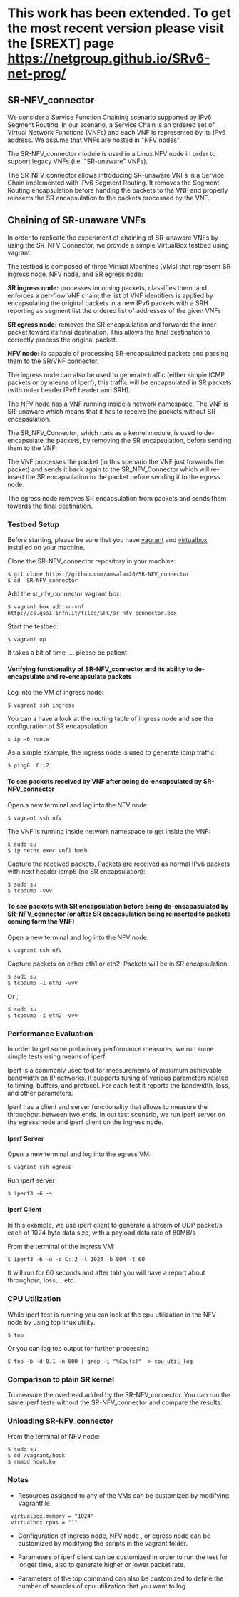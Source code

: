 
# This work has been extended. To get the most recent version please visit the [SREXT] page https://netgroup.github.io/SRv6-net-prog/

## SR-NFV_connector

We consider a Service Function Chaining scenario supported by IPv6 Segment Routing. In our scenario, a Service Chain is an ordered set of Virtual Network Functions (VNFs) and each VNF is represented by its IPv6 address. We assume that VNFs are hosted in "NFV nodes". 

The SR-NFV_connector module is used in a Linux NFV node in order to support legacy VNFs (i.e. "SR-unaware" VNFs). 

The SR-NFV_connector allows introducing SR-unaware VNFs in a Service Chain implemented with IPv6 Segment Routing. It removes the Segment Routing encapsulation before handing the packets to the VNF and properly reinserts the SR encapsulation to the packets processed by the VNF. 

## Chaining of SR-unaware VNFs 

In order to replicate the experiment of chaining of SR-unaware VNFs by using the SR_NFV_Connector, we provide a simple VirtualBox testbed using vagrant.

The testbed is composed of three Virtual Machines (VMs) that represent SR ingress node, NFV node, and SR egress node: 

**SR ingress node:** processes incoming packets, classifies them, and enforces a per-flow VNF chain; the list of VNF identifiers is applied by encapsulating the original packets in a new IPv6 packets with a SRH reporting as segment list the ordered list of addresses of the given VNFs

**SR egress node:** removes the SR encapsulation and forwards the inner packet toward its final destination. This allows the final destination to correctly process the original packet.

**NFV node:** is capable of processing SR-encapsulated packets and passing them to the SR/VNF connector.

The ingress node can also be used to generate traffic (either simple ICMP packets  or by means of iperf), this traffic will be encapsulated in SR packets (with outer header IPv6 header and SRH).

The NFV node has a VNF running inside a network namespace. The VNF is SR-unaware which means that it has to receive the packets without SR encapsulation. 

The SR_NFV_Connector,  which runs as a kernel module, is used to de-encapsulate the packets, by removing the SR encapsulation, before sending them to the VNF.

The VNF processes the packet (in this scenario the VNF just forwards the packet) and sends it back again to the SR_NFV_Connector which will re-insert the SR encapsulation to the packet before sending it to the egress node.

The egress node removes SR encapsulation from packets and sends them towards the final destination.

### Testbed Setup 
Before starting, please be sure that you have [vagrant](https://www.vagrantup.com/downloads.html) and [virtualbox](https://www.virtualbox.org/wiki/Downloads) installed on your machine.

Clone the SR-NFV_connector repository in your machine: 

```
$ git clone https://github.com/amsalam20/SR-NFV_connector
$ cd  SR-NFV_connector
```
Add the sr_nfv_connector vagrant box:
```
$ vagrant box add sr-vnf http://cs.gssi.infn.it/files/SFC/sr_nfv_connector.box 
```
Start the testbed:
```
$ vagrant up 
```
It takes a bit of time …. please be patient 

#### Verifying functionality of SR-NFV_connector and its ability to de-encapsulate and re-encapsulate packets

Log into the VM of ingress node: 
```
$ vagrant ssh ingress 
```
You can a have a look at the routing table of ingress node and see the configuration of SR encapsulation  
```
$ ip -6 route 
```
As a simple example, the ingress node is used to generate icmp traffic
```
$ ping6  C::2 
```
#### To see packets received by VNF after being de-encapsulated by SR-NFV_connector

Open a new terminal and log into the NFV node:
```
$ vagrant ssh nfv 
```
The VNF is running inside network namespace to get inside the VNF:
```
$ sudo su
$ ip netns exec vnf1 bash 
```
Capture the received packets. Packets are received as normal IPv6 packets with next header icmp6 (no SR encapsulation):
```
$ sudo su
$ tcpdump -vvv
``` 
#### To see packets with SR encapsulation before being de-encapasulated by SR-NFV_connector (or after SR encapsulation being  reinserted to packets coming form the VNF)

Open a new terminal and log into the NFV node:
```
$ vagrant ssh nfv
```
Capture packets on either eth1 or eth2. Packets will be in SR encapsulation: 
```
$ sudo su
$ tcpdump -i eth1 -vvv
```
Or ;
```
$ sudo su
$ tcpdump -i eth2 -vvv
```
### Performance Evaluation
In order to get some preliminary performance measures, we run some simple tests using means of iperf.

Iperf is a commonly used tool for measurements of maximum achievable bandwidth on IP networks. It supports tuning of various parameters related to timing, buffers, and protocol. For each test it reports the bandwidth, loss, and other parameters.

Iperf has a client and server functionality that allows to measure the throughput between two ends. In our test scenario, we run iperf server on the egress node and iperf client on the ingress node.

#### Iperf Server
Open a new terminal and log into the egress VM:

```
$ vagrant ssh egress 
```
Run iperf server
```
$ iperf3 -6 -s
```

#### Iperf Client 
In this example, we use iperf client to generate a stream of UDP packet/s each of 1024 byte data size, with a payload data rate of 80MB/s

From the terminal of the ingress VM:
```
$ iperf3 -6 -u -c C::2 -l 1024 -b 80M -t 60
```

It will run for 60 seconds and after taht you will have a report about throughput, loss,… etc.


### CPU Utilization

While iperf test is running you can look at the cpu utilization in the NFV node by using top linux utility.

```
$ top 
```

Or you can log top output for further processing

```
$ top -b -d 0.1 -n 600 | grep -i "%Cpu(s)"  > cpu_util_log
```

### Comparison to plain SR kernel
To measure the overhead added by the SR-NFV_connector. You can run the same iperf tests without the SR-NFV_connector and compare the results.

### Unloading SR-NFV_connector
From the terminal of NFV node:
```
$ sudo su 
$ cd /vagrant/hook 
$ rmmod hook.ko 
```

### Notes 

- Resources assigned to any of the VMs can be customized by modifying Vagrantfile 

```
 virtualbox.memory = "1024"
 virtualbox.cpus = "1"
```
- Configuration of ingress node, NFV node , or egress node can be customized by modifying the scripts in the vagrant folder.

- Parameters of iperf client can be customized in order to run the test for longer time, also to generate higher or lower packet rate.

- Parameters of the top command can also be customized to define the number of samples of cpu utilization that you want to log.
